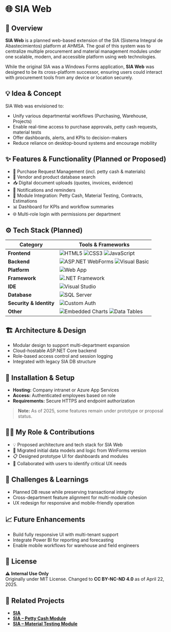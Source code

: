 # 🌐 SIA Web

## 🧭 Overview
**SIA Web** is a planned web-based extension of the SIA (Sistema Integral de Abastecimientos) platform at AHMSA. The goal of this system was to centralize multiple procurement and material management modules under one scalable, modern, and accessible platform using web technologies.

While the original SIA was a Windows Forms application, **SIA Web** was designed to be its cross-platform successor, ensuring users could interact with procurement tools from any device or location securely.

## 💡 Idea & Concept
SIA Web was envisioned to:
- Unify various departmental workflows (Purchasing, Warehouse, Projects)
- Enable real-time access to purchase approvals, petty cash requests, material tests
- Offer dashboards, alerts, and KPIs to decision-makers
- Reduce reliance on desktop-bound systems and encourage mobility

## ✨ Features & Functionality (Planned or Proposed)
- 🧾 Purchase Request Management (incl. petty cash & materials)
- 🔎 Vendor and product database search
- 📥 Digital document uploads (quotes, invoices, evidence)
- 💬 Notifications and reminders
- 🧩 Module Integration: Petty Cash, Material Testing, Contracts, Estimations
- 📊 Dashboard for KPIs and workflow summaries
- 🌐 Multi-role login with permissions per department

## ⚙️ Tech Stack (Planned)
| Category                | Tools & Frameworks |
|-------------------------|--------------------|
| **Frontend**            | ![HTML5](https://img.shields.io/badge/HTML5-E34F26?logo=html5&logoColor=white&style=for-the-badge) ![CSS3](https://img.shields.io/badge/CSS3-1572B6?logo=css3&logoColor=white&style=for-the-badge) ![JavaScript](https://img.shields.io/badge/JavaScript-F7DF1E?logo=javascript&logoColor=black&style=for-the-badge) |
| **Backend**             | ![ASP.NET WebForms](https://img.shields.io/badge/ASP.NET%20WebForms-512BD4?logo=.net&logoColor=white&style=for-the-badge) ![Visual Basic](https://img.shields.io/badge/Visual%20Basic-512BD4?logo=visualstudio&logoColor=white&style=for-the-badge) |
| **Platform**            | ![Web App](https://img.shields.io/badge/Windows%20App-0078D4?logo=windows&logoColor=white&style=for-the-badge) |
| **Framework**           | ![.NET Framework](https://img.shields.io/badge/.NET%20Framework-512BD4?logo=.net&logoColor=white&style=for-the-badge) |
| **IDE**                 | ![Visual Studio](https://img.shields.io/badge/Visual%20Studio-5C2D91?logo=visualstudio&logoColor=white&style=for-the-badge) |
| **Database**            | ![SQL Server](https://img.shields.io/badge/SQL%20Server-CC2927?logo=microsoft-sql-server&logoColor=white&style=for-the-badge) |
| **Security & Identity** | ![Custom Auth](https://img.shields.io/badge/Custom%20Auth-000000?style=for-the-badge&logo=key&logoColor=white) |
| **Other**               | ![Embedded Charts](https://img.shields.io/badge/Embedded%20Charts-000000?logo=chartjs&logoColor=white&style=for-the-badge) ![Data Tables](https://img.shields.io/badge/Data%)

## 🏗 Architecture & Design
- Modular design to support multi-department expansion
- Cloud-hostable ASP.NET Core backend
- Role-based access control and session logging
- Integrated with legacy SIA DB structure

## 🚀 Installation & Setup
- **Hosting:** Company intranet or Azure App Services
- **Access:** Authenticated employees based on role
- **Requirements:** Secure HTTPS and endpoint authorization

> **Note:** As of 2025, some features remain under prototype or proposal status.

## 🧑‍💻 My Role & Contributions
- 💡 Proposed architecture and tech stack for SIA Web
- 🔄 Migrated initial data models and logic from WinForms version
- 📋 Designed prototype UI for dashboards and modules
- 💬 Collaborated with users to identify critical UX needs

## 🧗 Challenges & Learnings
- Planned DB reuse while preserving transactional integrity
- Cross-department feature alignment for multi-module cohesion
- UX redesign for responsive and mobile-friendly operation

## 📈 Future Enhancements
- Build fully responsive UI with multi-tenant support
- Integrate Power BI for reporting and forecasting
- Enable mobile workflows for warehouse and field engineers

## 🪪 License
⚠️ **Internal Use Only**  
Originally under MIT License. Changed to **CC BY-NC-ND 4.0** as of April 22, 2025.

## 🔗 Related Projects
- **[SIA](https://github.com/HermiloOrtega/SIA)**
- **[SIA – Petty Cash Module](https://github.com/HermiloOrtega/SIA-Petty-Cash)**
- **[SIA – Material Testing Module](https://github.com/HermiloOrtega/SIA-Material-Testing)**
